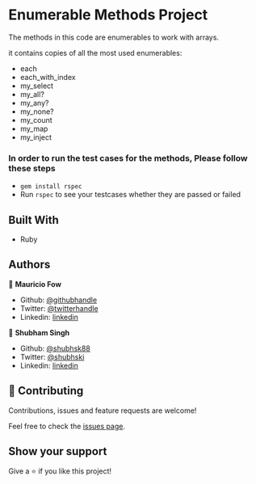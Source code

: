 # Enumerable Methods Project

The methods in this code are enumerables to work with arrays.

it contains copies of all the most used enumerables:

- each
- each_with_index
- my_select
- my_all?
- my_any?
- my_none?
- my_count
- my_map
- my_inject

### In order to run the test cases for the methods, Please follow these steps

- `gem install rspec`
- Run `rspec` to see your testcases whether they are passed or failed

## Built With

- Ruby

## Authors

👤 **Mauricio Fow**

- Github: [@githubhandle](https://github.com/thedekerone)
- Twitter: [@twitterhandle](https://twitter.com/mauricio_fow)
- Linkedin: [linkedin](https://www.linkedin.com/in/mauricio-fow-aranibar-b2173514b/)

👤 **Shubham Singh**

- Github: [@shubhsk88](https://github.com/shubhsk88)
- Twitter: [@shubhski](twitter.com/shubski)
- Linkedin: [linkedin](https://www.linkedin.com/in/shubham-singh-130349140/)

## 🤝 Contributing

Contributions, issues and feature requests are welcome!

Feel free to check the [issues page](issues/).

## Show your support

Give a ⭐️ if you like this project!
